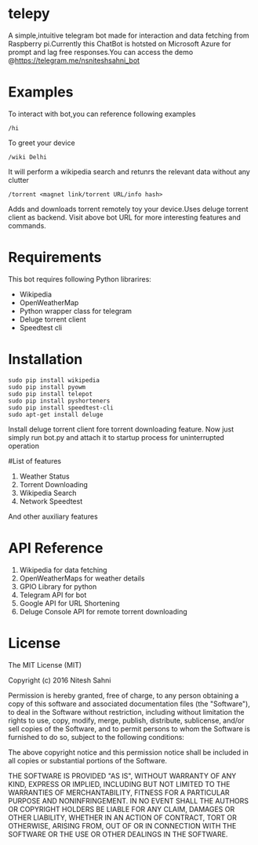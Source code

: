 # telepy
A simple,intuitive telegram bot made for interaction and data fetching from Raspberry pi.Currently this ChatBot is hotsted on Microsoft Azure for prompt and lag free responses.You can access the demo @https://telegram.me/nsniteshsahni_bot 

# Examples
To interact with bot,you can reference following examples

```
/hi
```
To greet your device


```
/wiki Delhi
```
It will perform a wikipedia search and retunrs the relevant data without any clutter

```
/torrent <magnet link/torrent URL/info hash>
```
Adds and downloads torrent remotely toy your device.Uses deluge torrent client as backend.
Visit above bot URL for more interesting features and commands.
# Requirements  
This bot requires following Python librarires:
- Wikipedia
- OpenWeatherMap
- Python wrapper class for telegram
- Deluge torrent client
- Speedtest cli

# Installation
```
sudo pip install wikipedia
sudo pip install pyowm
sudo pip install telepot
sudo pip install pyshorteners
sudo pip install speedtest-cli
sudo apt-get install deluge
```
Install deluge torrent client fore torrent downloading feature.
Now just simply run bot.py and attach it to startup process for uninterrupted operation

#List of features
1. Weather Status
2. Torrent Downloading
3. Wikipedia Search
4. Network  Speedtest

And other auxiliary features

# API Reference
1. Wikipedia for data fetching
2. OpenWeatherMaps for weather details
3. GPIO Library for python
4. Telegram API for bot
5. Google API for URL Shortening
6. Deluge Console API for remote torrent downloading

# License
The MIT License (MIT)

Copyright (c) 2016 Nitesh Sahni

Permission is hereby granted, free of charge, to any person obtaining a copy
of this software and associated documentation files (the "Software"), to deal
in the Software without restriction, including without limitation the rights
to use, copy, modify, merge, publish, distribute, sublicense, and/or sell
copies of the Software, and to permit persons to whom the Software is
furnished to do so, subject to the following conditions:

The above copyright notice and this permission notice shall be included in all
copies or substantial portions of the Software.

THE SOFTWARE IS PROVIDED "AS IS", WITHOUT WARRANTY OF ANY KIND, EXPRESS OR
IMPLIED, INCLUDING BUT NOT LIMITED TO THE WARRANTIES OF MERCHANTABILITY,
FITNESS FOR A PARTICULAR PURPOSE AND NONINFRINGEMENT. IN NO EVENT SHALL THE
AUTHORS OR COPYRIGHT HOLDERS BE LIABLE FOR ANY CLAIM, DAMAGES OR OTHER
LIABILITY, WHETHER IN AN ACTION OF CONTRACT, TORT OR OTHERWISE, ARISING FROM,
OUT OF OR IN CONNECTION WITH THE SOFTWARE OR THE USE OR OTHER DEALINGS IN THE
SOFTWARE.
